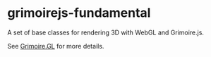 # grimoirejs-fundamental

A set of base classes for rendering 3D with WebGL and Grimoire.js.

See [Grimoire.GL](grimoire.gl) for more details.
